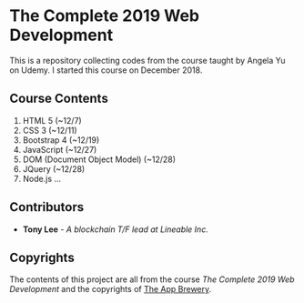 # The Complete 2019 Web Development

This is a repository collecting codes from the course taught by Angela Yu on Udemy. I started this course on December 2018.

## Course Contents

1. HTML 5 (~12/7)
2. CSS 3 (~12/11)
3. Bootstrap 4 (~12/19)
4. JavaScript (~12/27)
5. DOM (Document Object Model) (~12/28)
6. JQuery (~12/28)
7. Node.js
...

## Contributors

* **Tony Lee** - *A blockchain T/F lead at Lineable Inc.*

## Copyrights

The contents of this project are all from the course *The Complete 2019 Web Development* and the copyrights of [The App Brewery](https://www.appbrewery.co/).
